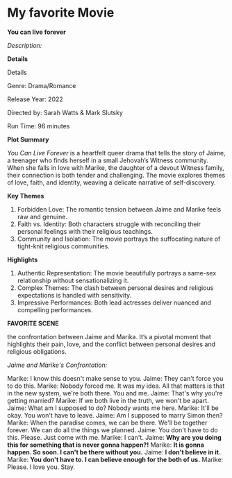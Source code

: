 # My favorite Movie

**You can live forever**

*Description:*

**Details**

Details

Genre: Drama/Romance

Release Year: 2022

Directed by: Sarah Watts & Mark Slutsky

Run Time: 96 minutes

**Plot Summary**

*You Can Live Forever* is a heartfelt queer drama that tells the story of Jaime, a teenager who finds herself in a small Jehovah’s Witness community. When she falls in love with Marike, the daughter of a devout Witness family, their connection is both tender and challenging. The movie explores themes of love, faith, and identity, weaving a delicate narrative of self-discovery.

**Key Themes**
1. Forbidden Love: The romantic tension between Jaime and Marike feels raw and genuine.
2. Faith vs. Identity: Both characters struggle with reconciling their personal feelings with their religious teachings.
3. Community and Isolation: The movie portrays the suffocating nature of tight-knit religious communities.

**Highlights**
1. Authentic Representation: The movie beautifully portrays a same-sex relationship without sensationalizing it.
2. Complex Themes: The clash between personal desires and religious expectations is handled with sensitivity.
3. Impressive Performances: Both lead actresses deliver nuanced and compelling performances.

**FAVORITE SCENE**

the confrontation between Jaime and Marika. It’s a pivotal moment that highlights their pain, love, and the conflict between personal desires and religious obligations.

*Jaime and Marike's Confrontation:*

Marike: I know this doesn't make sense to you.
Jaime: They can't force you to do this.
Marike: Nobody forced me. It was my idea. All that matters is that in the new system, we're both there. You and me.
Jaime: That's why you're getting married?
Marike: If we both live in the truth, we won't be apart.
Jaime: What am I supposed to do? Nobody wants me here.
Marike: It'll be okay. You won't have to leave.
Jaime: Am I supposed to marry Simon then?
Marike: When the paradise comes, we can be there. We'll be together forever. We can do all the things we planned.
Jaime: You don't have to do this. Please. Just come with me.
Marike: I can't.
Jaime: **Why are you doing this for something that is never gonna happen?!**
Marike: **It is gonna happen. So soon. I can't be there without you.**
Jaime: **I don't believe in it.**
Marike: **You don't have to. I can believe enough for the both of us.**
Marike: Please. I love you. Stay.
